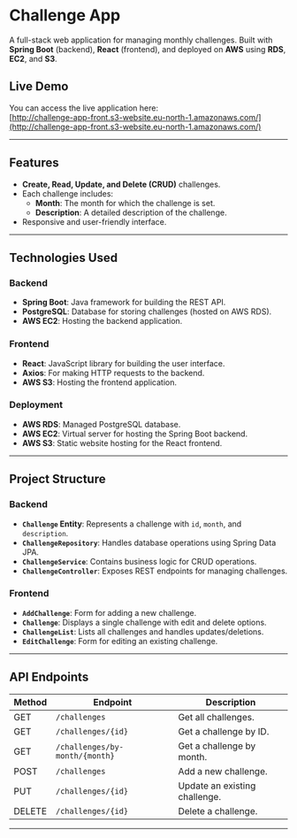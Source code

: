 # Challenge App

A full-stack web application for managing monthly challenges. Built with **Spring Boot** (backend), **React** (frontend), and deployed on **AWS** using **RDS**, **EC2**, and **S3**.

## Live Demo

You can access the live application here:  
[http://challenge-app-front.s3-website.eu-north-1.amazonaws.com/](http://challenge-app-front.s3-website.eu-north-1.amazonaws.com/)

---

## Features

- **Create, Read, Update, and Delete (CRUD)** challenges.
- Each challenge includes:
  - **Month**: The month for which the challenge is set.
  - **Description**: A detailed description of the challenge.
- Responsive and user-friendly interface.

---

## Technologies Used

### Backend
- **Spring Boot**: Java framework for building the REST API.
- **PostgreSQL**: Database for storing challenges (hosted on AWS RDS).
- **AWS EC2**: Hosting the backend application.

### Frontend
- **React**: JavaScript library for building the user interface.
- **Axios**: For making HTTP requests to the backend.
- **AWS S3**: Hosting the frontend application.

### Deployment
- **AWS RDS**: Managed PostgreSQL database.
- **AWS EC2**: Virtual server for hosting the Spring Boot backend.
- **AWS S3**: Static website hosting for the React frontend.

---

## Project Structure

### Backend
- **`Challenge` Entity**: Represents a challenge with `id`, `month`, and `description`.
- **`ChallengeRepository`**: Handles database operations using Spring Data JPA.
- **`ChallengeService`**: Contains business logic for CRUD operations.
- **`ChallengeController`**: Exposes REST endpoints for managing challenges.

### Frontend
- **`AddChallenge`**: Form for adding a new challenge.
- **`Challenge`**: Displays a single challenge with edit and delete options.
- **`ChallengeList`**: Lists all challenges and handles updates/deletions.
- **`EditChallenge`**: Form for editing an existing challenge.

---

## API Endpoints

| Method | Endpoint                  | Description                          |
|--------|---------------------------|--------------------------------------|
| GET    | `/challenges`             | Get all challenges.                  |
| GET    | `/challenges/{id}`        | Get a challenge by ID.               |
| GET    | `/challenges/by-month/{month}` | Get a challenge by month.        |
| POST   | `/challenges`             | Add a new challenge.                 |
| PUT    | `/challenges/{id}`        | Update an existing challenge.        |
| DELETE | `/challenges/{id}`        | Delete a challenge.                  |

---

